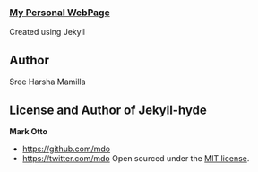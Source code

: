 ### [My Personal WebPage](https://mavharsha.github.io)
Created using Jekyll

## Author
Sree Harsha Mamilla

## License and Author of Jekyll-hyde
**Mark Otto**
- <https://github.com/mdo>
- <https://twitter.com/mdo>
Open sourced under the [MIT license](LICENSE.md).